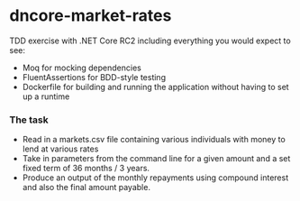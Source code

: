 # dncore-market-rates

TDD exercise with .NET Core RC2 including everything you would expect to see:

* Moq for mocking dependencies
* FluentAssertions for BDD-style testing
* Dockerfile for building and running the application without having to set up a runtime

### The task

* Read in a markets.csv file containing various individuals with money to lend at various rates
* Take in parameters from the command line for a given amount and a set fixed term of 36 months / 3 years.
* Produce an output of the monthly repayments using compound interest and also the final amount payable.


